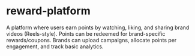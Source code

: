 # reward-platform
A platform where users earn points by watching, liking, and sharing brand videos (Reels-style). Points can be redeemed for brand-specific rewards/coupons. Brands can upload campaigns, allocate points per engagement, and track basic analytics.
